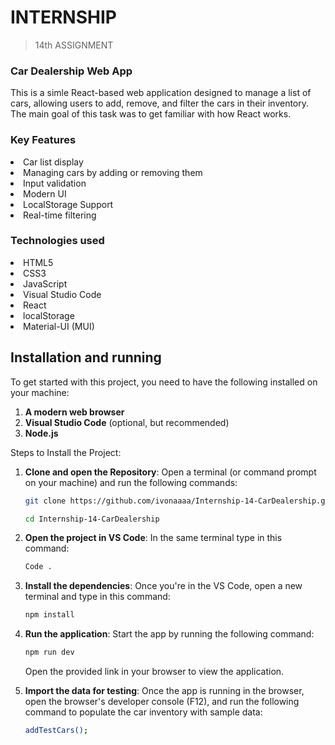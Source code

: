 # INTERNSHIP
> 14th ASSIGNMENT

### Car Dealership Web App

This is a simle React-based web application designed to manage a list of cars, allowing users to add, remove, and filter the cars in their inventory. The main goal of this task was to get familiar with how React works.

### Key Features
<li>Car list display</li>
<li>Managing cars by adding or removing them</li>
<li>Input validation</li>
<li>Modern UI</li>
<li>LocalStorage Support</li>
<li>Real-time filtering</li>

### Technologies used
<li>HTML5</li>
<li>CSS3</li>
<li>JavaScript</li>
<li>Visual Studio Code</li>
<li>React</li>
<li>localStorage</li>
<li>Material-UI (MUI)</li>


## Installation and running
To get started with this project, you need to have the following installed on your machine:
1. **A modern web browser**
2. **Visual Studio Code** (optional, but recommended)
3. **Node.js**

Steps to Install the Project:
1. **Clone and open the Repository**:
   Open a terminal (or command prompt on your machine) and run the following commands:
   
   ```bash
   git clone https://github.com/ivonaaaa/Internship-14-CarDealership.git
   ```
   ```bash
   cd Internship-14-CarDealership
   ```
2. **Open the project in VS Code**:
   In the same terminal type in this command:
    
   ```bash
   Code .
   ```

3. **Install the dependencies**:
   Once you're in the VS Code, open a new terminal and type in this command:
    
   ```bash
   npm install
   ```
4. **Run the application**:
   Start the app by running the following command:
    
   ```bash
   npm run dev
   ```
   Open the provided link in your browser to view the application.
5. **Import the data for testing**:
   Once the app is running in the browser, open the browser's developer console (F12), and run the following command to populate the car inventory with sample data:    
   ```bash
   addTestCars();
   ```

